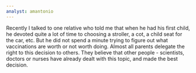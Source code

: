 ```yaml
---
analyst: amantonio
---
```


Recently I talked to one relative who told me that when he had his first child, he devoted quite a lot of time to choosing a stroller, a cot, a child seat for the car, etc. But he did not spend a minute trying to figure out what vaccinations are worth or not worth doing. Almost all parents delegate the right to this decision to others. They believe that other people - scientists, doctors or nurses have already dealt with this topic, and made the best decision.
